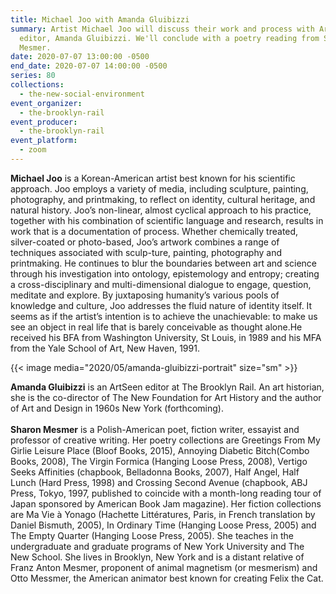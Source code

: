 ```yaml
---
title: Michael Joo with Amanda Gluibizzi
summary: Artist Michael Joo will discuss their work and process with ArtSeen
  editor, Amanda Gluibizzi. We'll conclude with a poetry reading from Sharon
  Mesmer.
date: 2020-07-07 13:00:00 -0500
end_date: 2020-07-07 14:00:00 -0500
series: 80
collections:
  - the-new-social-environment
event_organizer:
  - the-brooklyn-rail
event_producer:
  - the-brooklyn-rail
event_platform:
  - zoom
---
```

**Michael Joo** is a Korean-American artist best known for his scientific approach. Joo employs a variety of media, including sculpture, painting, photography, and printmaking, to reflect on identity, cultural heritage, and natural history. Joo’s non-linear, almost cyclical approach to his practice, together with his combination of scientific language and research, results in work that is a documentation of process. Whether chemically treated, silver-coated or photo-based, Joo’s artwork combines a range of techniques associated with sculp-ture, painting, photography and printmaking. He continues to blur the boundaries between art and science through his investigation into ontology, epistemology and entropy; creating a cross-disciplinary and multi-dimensional dialogue to engage, question, meditate and explore. By juxtaposing humanity’s various pools of knowledge and culture, Joo addresses the fluid nature of identity itself. It seems as if the artist’s intention is to achieve the unachievable: to make us see an object in real life that is barely conceivable as thought alone.He received his BFA from Washington University, St Louis, in 1989 and his MFA from the Yale School of Art, New Haven, 1991. 

{{< image media="2020/05/amanda-gluibizzi-portrait" size="sm" >}}

**Amanda Gluibizzi** is an ArtSeen editor at The Brooklyn Rail. An art historian, she is the co-director of The New Foundation for Art History and the author of Art and Design in 1960s New York (forthcoming).\
\
**Sharon Mesmer** is a Polish-American poet, fiction writer, essayist and professor of creative writing. Her poetry collections are Greetings From My Girlie Leisure Place (Bloof Books, 2015), Annoying Diabetic Bitch(Combo Books, 2008), The Virgin Formica (Hanging Loose Press, 2008), Vertigo Seeks Affinities (chapbook, Belladonna Books, 2007), Half Angel, Half Lunch (Hard Press, 1998) and Crossing Second Avenue (chapbook, ABJ Press, Tokyo, 1997, published to coincide with a month-long reading tour of Japan sponsored by American Book Jam magazine). Her fiction collections are Ma Vie à Yonago (Hachette Littératures, Paris, in French translation by Daniel Bismuth, 2005), In Ordinary Time (Hanging Loose Press, 2005) and The Empty Quarter (Hanging Loose Press, 2005). She teaches in the undergraduate and graduate programs of New York University and The New School. She lives in Brooklyn, New York and is a distant relative of Franz Anton Mesmer, proponent of animal magnetism (or mesmerism) and Otto Messmer, the American animator best known for creating Felix the Cat.